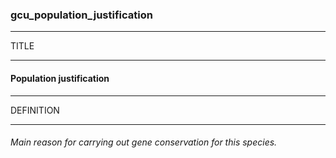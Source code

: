 ### gcu_population_justification



------
TITLE

------

#### Population justification



------
DEFINITION

------

###### Main reason for carrying out gene conservation for this species.